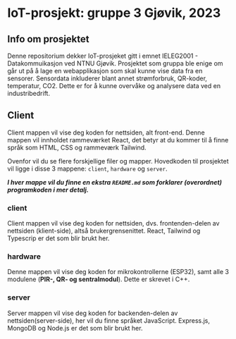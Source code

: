 # IoT-prosjekt: gruppe 3 Gjøvik, 2023

## Info om prosjektet

Denne repositorium dekker IoT-prosjeket gitt i emnet IELEG2001 - Datakommuikasjon ved NTNU Gjøvik. Prosjektet som gruppa ble enige om går ut på å lage en webapplikasjon som skal kunne vise data fra en sensorer. Sensordata inkluderer blant annet strømforbruk, QR-koder, temperatur, CO2. Dette er for å kunne overvåke og analysere data ved en industribedrift.

## Client

Client mappen vil vise deg koden for nettsiden, alt front-end. Denne mappen vil innholdet rammeværket React, det betyr at du kommer til å finne språk som HTML, CSS og rammeværk Tailwind.

Ovenfor vil du se flere forskjellige filer og mapper. Hovedkoden til prosjektet vil ligge i disse 3 mappene: ``client``, ``hardware`` og ``server``.

***I hver mappe vil du finne en ekstra ``README.md`` som forklarer (overordnet) programkoden i mer detalj.***

### client

Client mappen vil vise deg koden for nettsiden, dvs. frontenden-delen av nettsiden (klient-side), altså brukergrensenittet. React, Tailwind og Typescrip er det som blir brukt her.

### hardware

Denne mappen vil vise deg koden for mikrokontrollerne (ESP32), samt alle 3 modulene (**PIR-, QR- og sentralmodul**). Dette er skrevet i C++.

### server

Server mappen vil vise deg koden for backenden-delen av nettsiden(server-side), her vil du finne språket JavaScript. Express.js, MongoDB og Node.js er det som blir brukt her.
